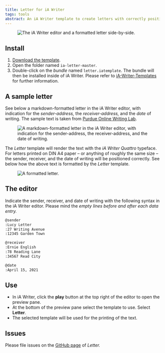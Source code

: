 ```yaml
---
title: Letter for iA Writer
tags: tools
abstract: An iA Writer template to create letters with correctly positioned address fields. 
---
```

<figure class="bleed">
<img src="/img/letter/ia-letter-editor-print-aside-@1100.jpg" alt="The iA Writer editor and a formatted letter side-by-side.">
</figure>

## Install

1. [Download the template](https://github.com/ulfschneider/ia-letter/archive/refs/heads/master.zip).
2. Open the folder named <code>ia-letter-master</code>.
3. Double-click on the *bundle* named <code>letter.iatemplate</code>. The bundle will then be installed inside of iA Writer. Please refer to [iA-Writer-Templates](https://github.com/iainc/iA-Writer-Templates) for further information.


## A sample letter

See below a markdown-formatted letter in the iA Writer editor, with indication for the *sender-address,* the *receiver-address,* and the *date* of writing. The sample text is taken from [Purdue Online Writing Lab](https://owl.purdue.edu/owl/subject_specific_writing/professional_technical_writing/basic_business_letters/sample_letters.html).

<figure>
<img src="/img/letter/ia-letter-editor.jpg" alt="A markdown-formatted letter in the iA Writer editor, with indication for the sender-address, the receiver-address, and the date of writing.">
</figure>

The *Letter* template will render the text with the *iA Writer Quattro* typeface. For letters printed on DIN A4 paper – or anything of roughly the same size – the sender, receiver, and the date of writing will be positioned correctly. See below how the above text is formatted by the *Letter* template.

<figure>
<img src="/img/letter/ia-letter-print.jpg" alt="A formatted letter." class="br">
</figure>


## The editor

Indicate the sender, receiver, and date of writing with the following syntax in the iA Writer editor. Please mind the *empty lines before and after each data entry.*

~~~markdown
@sender
:Lucy Letter
:27 Writing Avenue 
:12345 Garden Town

@receiver
:Ernie English
:78 Reading Lane
:34567 Read City

@date
:April 15, 2021
~~~


## Use

- In iA Writer, click the **play** button at the top right of the editor to open the preview pane. 
- At the bottom of the preview pane select the template to use. Select **Letter**.
- The selected template will be used for the printing of the text.

## Issues

Please file issues on the [GitHub page](https://github.com/ulfschneider/ia-letter/issues) of *Letter.*
